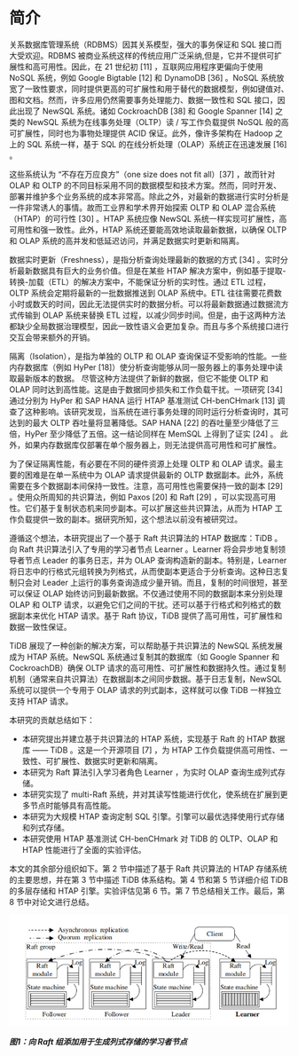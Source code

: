 # 简介

关系数据库管理系统（RDBMS）因其关系模型，强大的事务保证和 SQL 接口而大受欢迎。RDBMS 被商业系统这样的传统应用广泛采纳,但是，它并不提供可扩展性和高可用性。因此，在 21 世纪初 [11] ，互联网应用程序更偏向于使用 NoSQL 系统，例如 Google Bigtable [12] 和 DynamoDB [36] 。NoSQL 系统放宽了一致性要求，同时提供更高的可扩展性和用于替代的数据模型，例如键值对、图和文档。然而，许多应用仍然需要事务处理能力、数据一致性和 SQL 接口，因此出现了 NewSQL 系统。诸如 CockroachDB [38] 和 Google Spanner [14] 之类的 NewSQL 系统为在线事务处理（OLTP）读 / 写工作负载提供 NoSQL 般的高可扩展性，同时也为事物处理提供 ACID 保证。此外，像许多架构在 Hadoop 之上的 SQL 系统一样，基于 SQL 的在线分析处理（OLAP）系统正在迅速发展 [16] 。

这些系统认为 “不存在万应良方”（one size does not fit all）[37] ，故而针对 OLAP 和 OLTP 的不同目标采用不同的数据模型和技术方案。然而，同时开发、部署并维护多个业务系统的成本非常高。除此之外，对最新的数据进行实时分析是一件非常诱人的事情。故而工业界和学术界开始探索 OLTP 和 OLAP 混合系统（HTAP）的可行性 [30] 。HTAP 系统应像 NewSQL 系统一样实现可扩展性，高可用性和强一致性。此外，HTAP 系统还要能高效地读取最新数据，以确保 OLTP 和 OLAP 系统的高并发和低延迟访问，并满足数据实时更新和隔离。

数据实时更新（Freshness），是指分析查询处理最新的数据的方式 [34] 。实时分析最新数据具有巨大的业务价值。但是在某些 HTAP 解决方案中，例如基于提取-转换-加载（ETL）的解决方案中，不能保证分析的实时性。通过 ETL 过程，OLTP 系统会定期将最新的一批数据推送到 OLAP 系统中。ETL 往往需要花费数小时或数天的时间，因此无法提供实时的数据分析。可以将最新数据通过数据流方式传输到 OLAP 系统来替换 ETL 过程，以减少同步时间。但是，由于这两种方法都缺少全局数据治理模型，因此一致性语义会更加复杂。而且与多个系统接口进行交互会带来额外的开销。

隔离（Isolation），是指为单独的 OLTP 和 OLAP 查询保证不受影响的性能。一些内存数据库（例如 HyPer [18]）使分析查询能够从同一服务器上的事务处理中读取最新版本的数据。 尽管这种方法提供了新鲜的数据，但它不能使 OLTP 和 OLAP 同时达到高性能。这是由于数据同步损失和工作负载干扰。一项研究 [34] 通过分别为 HyPer 和 SAP HANA 运行 HTAP 基准测试 CH-benCHmark [13] 调查了这种影响。该研究发现，当系统在进行事务处理的同时运行分析查询时，其可达到的最大 OLTP 吞吐量将显著降低。SAP HANA [22] 的吞吐量至少降低了三倍，HyPer 至少降低了五倍。这一结论同样在 MemSQL 上得到了证实 [24] 。 此外，如果内存数据库仅部署在单个服务器上，则无法提供高可用性和可扩展性。

为了保证隔离性能，有必要在不同的硬件资源上处理 OLTP 和 OLAP 请求。最主要的困难是在单一系统中为 OLAP 请求提供最新的 OLTP 数据副本。此外，系统需要在多个数据副本间保持一致性。注意，高可用性也需要保持一致的副本 [29] 。使用众所周知的共识算法，例如 Paxos [20] 和 Raft [29] ，可以实现高可用性。它们基于复制状态机来同步副本。可以扩展这些共识算法，从而为 HTAP 工作负载提供一致的副本。据研究所知，这个想法以前没有被研究过。

遵循这个想法，本研究提出了一个基于 Raft 共识算法的 HTAP 数据库：TiDB 。向 Raft 共识算法引入了专用的学习者节点 Learner 。Learner 将会异步地复制领导者节点 Leader 的事务日志，并为 OLAP 查询构造新的副本。特别是，Learner 将日志中的行格式元组转换为列格式，从而使副本更适合于分析查询。这种日志复制只会对 Leader 上运行的事务查询造成少量开销。而且，复制的时间很短，甚至可以保证 OLAP 始终访问到最新数据。不仅通过使用不同的数据副本来分别处理 OLAP 和 OLTP 请求，以避免它们之间的干扰。还可以基于行格式和列格式的数据副本来优化 HTAP 请求。基于 Raft 协议，TiDB 提供了高可用性，可扩展性和数据一致性保证。

TiDB 展现了一种创新的解决方案，可以帮助基于共识算法的 NewSQL 系统发展成为 HTAP 系统。NewSQL 系统通过复制其的数据库（如 Google Spanner 和 CockroachDB）确保 OLTP 请求的高可用性、可扩展性和数据持久性。通过复制机制（通常来自共识算法）在数据副本之间同步数据。基于日志复制，NewSQL 系统可以提供一个专用于 OLAP 请求的列式副本，这样就可以像 TiDB 一样独立支持 HTAP 请求。

本研究的贡献总结如下：

- 本研究提出并建立基于共识算法的 HTAP 系统，实现基于 Raft 的 HTAP 数据库 —— TiDB 。这是一个开源项目 [7] ，为 HTAP 工作负载提供高可用性、一致性、可扩展性、数据实时更新和隔离。
- 本研究为 Raft 算法引入学习者角色 Learner ，为实时 OLAP 查询生成列式存储。
- 本研究实现了 multi-Raft 系统，并对其读写性能进行优化，使系统在扩展到更多节点时能够具有高性能。
- 本研究为大规模 HTAP 查询定制 SQL 引擎。引擎可以最优选择使用行式存储和列式存储。
- 本研究使用 HTAP 基准测试 CH-benCHmark 对 TiDB 的 OLTP、OLAP 和 HTAP 性能进行了全面的实验评估。

本文的其余部分组织如下。第 2 节中描述了基于 Raft 共识算法的 HTAP 存储系统的主要思想，并在第 3 节中描述 TiDB 体系结构。第 4 节和第 5 节详细介绍 TiDB 的多层存储和 HTAP 引擎。实验评估见第 6 节。第 7 节总结相关工作。最后，第 8 节中对论文进行总结。

![figure1-adding-columnar-learners-to-a-raft-group](../assets/figure1-adding-columnar-learners-to-a-raft-group.png)

_**图1：向 Raft 组添加用于生成列式存储的学习者节点**_
